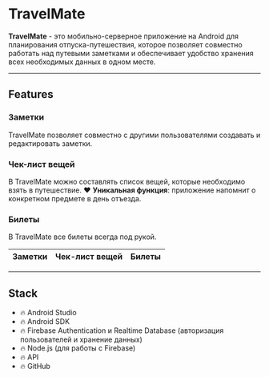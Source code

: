 # TravelMate
**TravelMate** - это мобильно-серверное приложение на Android для планирования отпуска-путешествия, которое позволяет совместно работать над путевыми заметками и обеспечивает удобство хранения всех необходимых данных в одном месте.

---
## Features
### Заметки
TravelMate позволяет совместно с другими пользователями создавать и редактировать заметки.



### Чек-лист вещей
В TravelMate можно составлять список вещей, которые необходимо взять в путешествие.
:heart: **Уникальная функция**: приложение напомнит о конкретном предмете в день отъезда.



### Билеты
В TravelMate все билеты всегда под рукой.



| Заметки                                         | Чек-лист вещей | Билеты |
|-------------------------------------------------|----------------|--------|


---
## Stack
- :fire: Android Studio
- :fire: Android SDK
- :fire: Firebase Authentication и Realtime Database (авторизация пользователей и хранение данных)
- :fire: Node.js (для работы с Firebase)
- :fire: API
- :fire: GitHub
